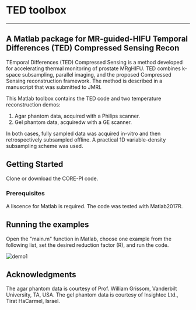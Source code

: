 # TED toolbox
 
-----------------------------------------------------------------------------------------
A Matlab package for MR-guided-HIFU Temporal Differences (TED) Compressed Sensing Recon
-----------------------------------------------------------------------------------------
TEmporal Differences (TED) Compressed Sensing is a method developed for accelerating thermal 
monitoring of prostate MRgHIFU. TED combines k-space subsampling, parallel imaging, and the 
proposed Compressed Sensing reconstruction framework. The method is described in a manuscript 
that was submitted to JMRI. 

This Matlab toolbox contains the TED code and two temperature reconstruction demos:
1. Agar phantom data, acquired with a Philips scanner.
2. Gel phantom data, acquiredw with a GE scanner.

In both cases, fully sampled data was acquired in-vitro and then retrospectively subsampled offline.
A practical 1D variable-density subsampling scheme was used.

## Getting Started
Clone or download the CORE-PI code. 

### Prerequisites
A liscence for Matlab is required. The code was tested with Matlab2017R. 

## Running the examples
Open the "main.m" function in Matlab, choose one example from the following list, set the desired
reduction factor (R), and run the code.


![demo1](https://github.com/EfratShimron/TED-toolbox/blob/master/figures/TED_Agar_phantom_small.png)


## Acknowledgments
The agar phantom data is courtesy of Prof. William Grissom, Vanderbilt University, TA, USA.
The gel phantom data is courtesy of Insightec Ltd., Tirat HaCarmel, Israel. 
